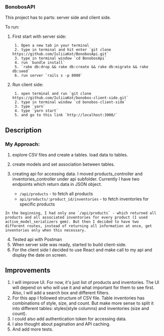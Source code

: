 ### BonobosAPI

This project has to parts: server side and client side.

To run:
1. First start with server side:

        1. Open a new tab in your terminal
        2. type in terminal and hit enter `git clone https://github.com/IuliiaKot/BonobosApi.git`
        3. type in terminal window `cd BonobosApi`
        4. run `bundle install`
        5. `rake db:drop && rake db:create && rake db:migrate && rake db:seed`
        6. run server `rails s -p 8000`

2. Run client side:

        1. open terminal and run `git clone https://github.com/IuliiaKot/bonobos-client-side.git`
        2. type in terminal window `cd bonobos-client-side`
        3. type `yarn`
        4. type `yarn start`
        5. and go to this link `http://localhost:3000/`


  ## Description

  ### My Approach:
  1. explore CSV files and create a tables. load data to tables.
  2. create models and set association between tables.
  3. creating api for accessing data. I moved products_controller and inventories_controller under api subfolder. Currently I have two endpoints which return data in JSON object.
  
      - `/api/products` - to fetch all products
      - `api/products/:product_id/inventories` - to fetch inventories for specific products

    In the beginning, I had only one `/api/products` - which returned all products and all associated inventories for every product (I used active_model_serializers gem). But then I decided to have two different routes, instead of returning all information at once, get inventories only when this necessary.
    
  4. Tested api with Postman
  5. When server side was ready, started to build client-side.
  6. For the client side I decided to use React and make call to my api and display the date on screen.


  ## Improvements
  1. I will improve UI. For now, it's just list of products and inventories. The UI will depend on who will use it and what important for them to see first. Also, I will add a search box and different filters.
  2. For this app I followed structure of CSV file. Table inventories has combinations of style, size, and count. But make more sense to split it into different tables: styles(style columns) and inventories (size and count).
  3. I could also add authentication token for accessing data.
  4. I also thought about pagination and API caching.
  5. And add more tests.  
